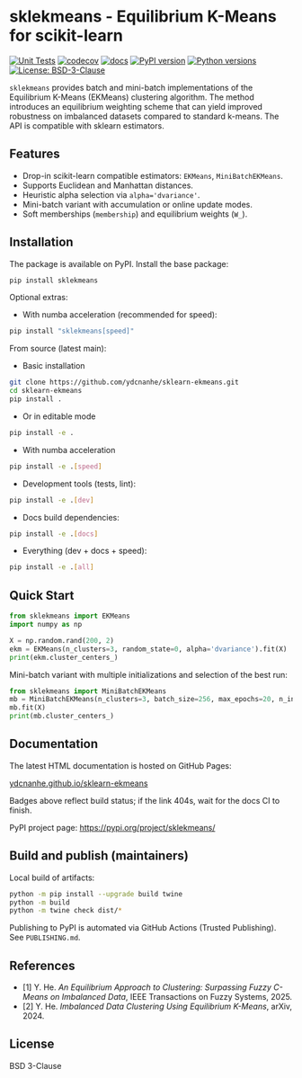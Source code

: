 sklekmeans - Equilibrium K-Means for scikit-learn
=================================================

[![Unit Tests](https://github.com/ydcnanhe/sklearn-ekmeans/actions/workflows/python-app.yml/badge.svg)](https://github.com/ydcnanhe/sklearn-ekmeans/actions/workflows/python-app.yml)
[![codecov](https://codecov.io/gh/ydcnanhe/sklearn-ekmeans/graph/badge.svg)](https://codecov.io/gh/ydcnanhe/sklearn-ekmeans)
[![docs](https://img.shields.io/badge/docs-gh--pages-blue)](https://ydcnanhe.github.io/sklearn-ekmeans)
[![PyPI version](https://img.shields.io/pypi/v/sklekmeans.svg)](https://pypi.org/project/sklekmeans/)
[![Python versions](https://img.shields.io/pypi/pyversions/sklekmeans.svg)](https://pypi.org/project/sklekmeans/)
[![License: BSD-3-Clause](https://img.shields.io/badge/License-BSD%203--Clause-blue.svg)](LICENSE)

`sklekmeans` provides batch and mini-batch implementations of the
Equilibrium K-Means (EKMeans) clustering algorithm. The method introduces
an equilibrium weighting scheme that can yield improved robustness on
imbalanced datasets compared to standard k-means. The API is compatible
with sklearn estimators.

Features
--------
* Drop-in scikit-learn compatible estimators: `EKMeans`, `MiniBatchEKMeans`.
* Supports Euclidean and Manhattan distances.
* Heuristic alpha selection via `alpha='dvariance'`.
* Mini-batch variant with accumulation or online update modes.
* Soft memberships (`membership`) and equilibrium weights (`W_`).

Installation
------------
The package is available on PyPI. Install the base package:

```bash
pip install sklekmeans
```

Optional extras:

- With numba acceleration (recommended for speed):

```bash
pip install "sklekmeans[speed]"
```

From source (latest main):

- Basic installation

```bash
git clone https://github.com/ydcnanhe/sklearn-ekmeans.git
cd sklearn-ekmeans
pip install .
```

- Or in editable mode

```bash
pip install -e .
```

- With numba acceleration

```bash
pip install -e .[speed]
```

- Development tools (tests, lint):

```bash
pip install -e .[dev]
```

- Docs build dependencies:

```bash
pip install -e .[docs]
```

- Everything (dev + docs + speed):

```bash
pip install -e .[all]
```

Quick Start
-----------
```python
from sklekmeans import EKMeans
import numpy as np

X = np.random.rand(200, 2)
ekm = EKMeans(n_clusters=3, random_state=0, alpha='dvariance').fit(X)
print(ekm.cluster_centers_)
```

Mini-batch variant with multiple initializations and selection of the best run:

```python
from sklekmeans import MiniBatchEKMeans
mb = MiniBatchEKMeans(n_clusters=3, batch_size=256, max_epochs=20, n_init=5, random_state=0)
mb.fit(X)
print(mb.cluster_centers_)
```

Documentation
-------------
The latest HTML documentation is hosted on GitHub Pages:

[ydcnanhe.github.io/sklearn-ekmeans](https://ydcnanhe.github.io/sklearn-ekmeans)

Badges above reflect build status; if the link 404s, wait for the docs CI to finish.

PyPI project page: https://pypi.org/project/sklekmeans/

Build and publish (maintainers)
-------------------------------
Local build of artifacts:

```bash
python -m pip install --upgrade build twine
python -m build
python -m twine check dist/*
```

Publishing to PyPI is automated via GitHub Actions (Trusted Publishing). See `PUBLISHING.md`.

References
----------
- [1] Y. He. *An Equilibrium Approach to Clustering: Surpassing Fuzzy C-Means on Imbalanced Data*, IEEE Transactions on Fuzzy Systems, 2025.
- [2] Y. He. *Imbalanced Data Clustering Using Equilibrium K-Means*, arXiv, 2024.

License
-------
BSD 3-Clause

